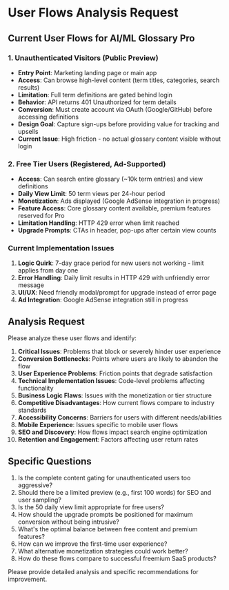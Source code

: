 # User Flows Analysis Request

## Current User Flows for AI/ML Glossary Pro

### 1. Unauthenticated Visitors (Public Preview)
- **Entry Point**: Marketing landing page or main app
- **Access**: Can browse high-level content (term titles, categories, search results)
- **Limitation**: Full term definitions are gated behind login
- **Behavior**: API returns 401 Unauthorized for term details
- **Conversion**: Must create account via OAuth (Google/GitHub) before accessing definitions
- **Design Goal**: Capture sign-ups before providing value for tracking and upsells
- **Current Issue**: High friction - no actual glossary content visible without login

### 2. Free Tier Users (Registered, Ad-Supported)
- **Access**: Can search entire glossary (~10k term entries) and view definitions
- **Daily View Limit**: 50 term views per 24-hour period
- **Monetization**: Ads displayed (Google AdSense integration in progress)
- **Feature Access**: Core glossary content available, premium features reserved for Pro
- **Limitation Handling**: HTTP 429 error when limit reached
- **Upgrade Prompts**: CTAs in header, pop-ups after certain view counts

### Current Implementation Issues
1. **Logic Quirk**: 7-day grace period for new users not working - limit applies from day one
2. **Error Handling**: Daily limit results in HTTP 429 with unfriendly error message
3. **UI/UX**: Need friendly modal/prompt for upgrade instead of error page
4. **Ad Integration**: Google AdSense integration still in progress

## Analysis Request

Please analyze these user flows and identify:

1. **Critical Issues**: Problems that block or severely hinder user experience
2. **Conversion Bottlenecks**: Points where users are likely to abandon the flow
3. **User Experience Problems**: Friction points that degrade satisfaction
4. **Technical Implementation Issues**: Code-level problems affecting functionality
5. **Business Logic Flaws**: Issues with the monetization or tier structure
6. **Competitive Disadvantages**: How current flows compare to industry standards
7. **Accessibility Concerns**: Barriers for users with different needs/abilities
8. **Mobile Experience**: Issues specific to mobile user flows
9. **SEO and Discovery**: How flows impact search engine optimization
10. **Retention and Engagement**: Factors affecting user return rates

## Specific Questions

1. Is the complete content gating for unauthenticated users too aggressive?
2. Should there be a limited preview (e.g., first 100 words) for SEO and user sampling?
3. Is the 50 daily view limit appropriate for free users?
4. How should the upgrade prompts be positioned for maximum conversion without being intrusive?
5. What's the optimal balance between free content and premium features?
6. How can we improve the first-time user experience?
7. What alternative monetization strategies could work better?
8. How do these flows compare to successful freemium SaaS products?

Please provide detailed analysis and specific recommendations for improvement.